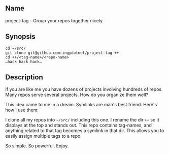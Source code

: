 ## Name

project-tag - Group your repos together nicely

## Synopsis

    cd ~/src/
    git clone git@github.com:ingydotnet/project-tag ++
    cd ++/<tag-name>/<repo-name>
    …hack hack hack…

## Description

If you are like me you have dozens of projects involving hundreds of repos.
Many repos serve several projects. How do you organize them well?

This idea came to me in a dream. Symlinks are man's best friend. Here's how I
use them:

I clone all my repos into `~/src/` including this one. I rename the dir `++` so
it displays at the top and stands out. This repo contains tag-names, and
anything related to that tag becomes a symlink in that dir. This allows you to
easily assign multiple tags to a repo.

So simple. So powerful. Enjoy.
